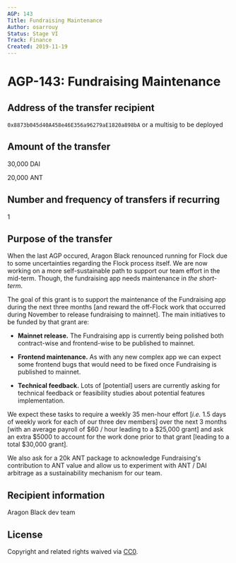 ```yaml
---
AGP: 143
Title: Fundraising Maintenance
Author: osarrouy
Status: Stage VI
Track: Finance
Created: 2019-11-19
---
```


# AGP-143: Fundraising Maintenance

## Address of the transfer recipient

`0x8873b045d40A458e46E356a96279aE1820a898bA` or a multisig to be deployed

## Amount of the transfer

30,000 DAI

20,000 ANT

## Number and frequency of transfers if recurring

 1

## Purpose of the transfer

When the last AGP occured, Aragon Black renounced running for Flock due to some uncertainties regarding the Flock process itself. We are now working on a more self-sustainable path to support our team effort in the mid-term. Though, the fundraising app needs maintenance in _the short-term_.

The goal of this grant is to support the maintenance of the Fundraising app during the next three months \[and reward the off-Flock work that occurred during November to release fundraising to mainnet]. The main initiatives to be funded by that grant are:

* **Mainnet release.** The Fundraising app is currently being polished both contract-wise and frontend-wise to be published to mainnet.

* **Frontend maintenance.** As with any new complex app we can expect some frontend bugs that would need to be fixed once Fundraising is published to mainnet.

* **Technical feedback.** Lots of [potential] users are currently asking for technical feedback or feasibility studies about potential features implementation.

We expect these tasks to require a weekly 35 men-hour effort [_i.e._ 1.5 days of weekly work for each of our three dev members] over the next 3 months [with an average payroll of $60 / hour leading to a $25,000 grant] and ask an extra $5000 to account for the work done prior to that grant [leading to a total $30,000 grant].

We also ask for a 20k ANT package to acknowledge Fundraising's contribution to ANT value and allow us to experiment with ANT / DAI arbitrage as a sustainability mechanism for our team.



## **Recipient information**

Aragon Black dev team

## **License**

 Copyright and related rights waived via [CC0](https://creativecommons.org/publicdomain/zero/1.0/).
